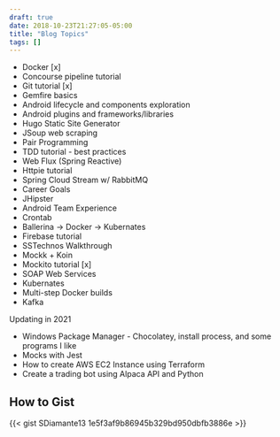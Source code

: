 ```yaml
--- 
draft: true
date: 2018-10-23T21:27:05-05:00
title: "Blog Topics"
tags: []
---
```


* Docker [x]
* Concourse pipeline tutorial
* Git tutorial [x]
* Gemfire basics
* Android lifecycle and components exploration
* Android plugins and frameworks/libraries
* Hugo Static Site Generator
* JSoup web scraping
* Pair Programming
* TDD tutorial - best practices
* Web Flux (Spring Reactive) 
* Httpie tutorial
* Spring Cloud Stream w/ RabbitMQ
* Career Goals
* JHipster
* Android Team Experience
* Crontab
* Ballerina -> Docker -> Kubernates
* Firebase tutorial
* SSTechnos Walkthrough
* Mockk + Koin
* Mockito tutorial [x]
* SOAP Web Services
* Kubernates
* Multi-step Docker builds
* Kafka

Updating in 2021

* Windows Package Manager - Chocolatey, install process, and some programs I like
* Mocks with Jest
* How to create AWS EC2 Instance using Terraform
* Create a trading bot using Alpaca API and Python
 



## How to Gist

{{< gist SDiamante13 1e5f3af9b86945b329bd950dbfb3886e >}}



